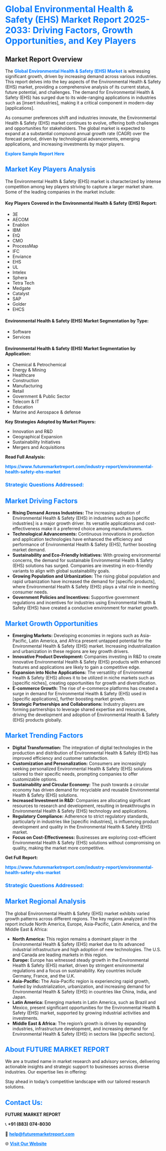 <h1 style="color: #007BFF;">Global Environmental Health & Safety (EHS) Market Report 2025-2033: Driving Factors, Growth Opportunities, and Key Players</h1>

<section id="overview">
<h2>Market Report Overview</h2>
<p>The <a href="https://www.futuremarketreport.com/industry-report/environmental-health-safety-ehs-market" style="color: #007BFF; text-decoration: none;"><strong>Global Environmental Health & Safety (EHS) Market</strong></a> is witnessing significant growth, driven by increasing demand across various industries. This report delves into the key aspects of the Environmental Health & Safety (EHS) market, providing a comprehensive analysis of its current status, future potential, and challenges. The demand for Environmental Health & Safety (EHS) has surged due to its wide-ranging applications in industries such as [insert industries], making it a critical component in modern-day [applications].</p>
<p>As consumer preferences shift and industries innovate, the Environmental Health & Safety (EHS) market continues to evolve, offering both challenges and opportunities for stakeholders. The global market is expected to expand at a substantial compound annual growth rate (CAGR) over the forecast period, driven by technological advancements, emerging applications, and increasing investments by major players.</p>
</section>

<section id="overview">
<p><a href="https://www.futuremarketreport.com/request-sample/reportId=99268" style="color: #007BFF; text-decoration: none;"><strong>Explore Sample Report Here</strong></a></p>
</section>

<section id="key-players">
<h2 style="color: #007BFF;">Market Key Players Analysis</h2>
<p>The Environmental Health & Safety (EHS) market is characterized by intense competition among key players striving to capture a larger market share. Some of the leading companies in the market include:</p>
<h4>Key Players Covered in the Environmental Health & Safety (EHS) Report:</h4>
<ul><li>3E</li><li>AECOM</li><li>Enablon</li><li>IBM</li><li>EtQ</li><li>CMO</li><li>ProcessMap</li><li>IFC</li><li>Enviance</li><li>EHS</li><li>UL</li><li>Intelex</li><li>Sphera</li><li>Tetra Tech</li><li>Medgate</li><li>Catalyst</li><li>SAP</li><li>Golder</li><li>EHCS</li></ul>
<h4>Environmental Health & Safety (EHS) Market Segmentation by Type:</h4>
<ul><li>Software</li><li>Services</li></ul>

<h4>Environmental Health & Safety (EHS) Market Segmentation by Application:</h4>
<ul><li>Chemical &amp; Petrochemical</li><li>Energy &amp; Mining</li><li>Healthcare</li><li>Construction</li><li>Manufacturing</li><li>Retail</li><li>Government &amp; Public Sector</li><li>Telecom &amp; IT</li><li>Education</li><li>Marine and Aerospace &amp; defense</li></ul>
<p><strong>Key Strategies Adopted by Market Players:</strong></p>
<ul>
<li>Innovation and R&D</li>
<li>Geographical Expansion</li>
<li>Sustainability Initiatives</li>
<li>Mergers and Acquisitions</li>
</ul>
</section>

<section>
<p><strong>Read Full Analysis: </strong></p><a href="https://www.futuremarketreport.com/industry-report/environmental-health-safety-ehs-market" style="color: #007BFF; text-decoration: none;"><strong>https://www.futuremarketreport.com/industry-report/environmental-health-safety-ehs-market</strong></a>
<h3 style="color: #007BFF;">Strategic Questions Addressed:</h3>
</section>

<section id="driving-factors">
<h2 style="color: #007BFF;">Market Driving Factors</h2>
<ul>
<li><strong>Rising Demand Across Industries:</strong> The increasing adoption of Environmental Health & Safety (EHS) in industries such as [specific industries] is a major growth driver. Its versatile applications and cost-effectiveness make it a preferred choice among manufacturers.</li>
<li><strong>Technological Advancements:</strong> Continuous innovations in production and application technologies have enhanced the efficiency and performance of Environmental Health & Safety (EHS), further boosting market demand.</li>
<li><strong>Sustainability and Eco-Friendly Initiatives:</strong> With growing environmental concerns, the demand for sustainable Environmental Health & Safety (EHS) solutions has surged. Companies are investing in eco-friendly variants to align with global sustainability goals.</li>
<li><strong>Growing Population and Urbanization:</strong> The rising global population and rapid urbanization have increased the demand for [specific products], where Environmental Health & Safety (EHS) plays a vital role in meeting consumer needs.</li>
<li><strong>Government Policies and Incentives:</strong> Supportive government regulations and incentives for industries using Environmental Health & Safety (EHS) have created a conducive environment for market growth.</li>
</ul>
</section>

<section id="growth-opportunities">
<h2 style="color: #007BFF;">Market Growth Opportunities</h2>
<ul>
<li><strong>Emerging Markets:</strong> Developing economies in regions such as Asia-Pacific, Latin America, and Africa present untapped potential for the Environmental Health & Safety (EHS) market. Increasing industrialization and urbanization in these regions are key growth drivers.</li>
<li><strong>Innovative Product Development:</strong> Companies investing in R&D to create innovative Environmental Health & Safety (EHS) products with enhanced features and applications are likely to gain a competitive edge.</li>
<li><strong>Expansion into Niche Applications:</strong> The versatility of Environmental Health & Safety (EHS) allows it to be utilized in niche markets such as [specific niches], creating opportunities for growth and diversification.</li>
<li><strong>E-commerce Growth:</strong> The rise of e-commerce platforms has created a surge in demand for Environmental Health & Safety (EHS) used in [specific applications], further boosting market growth.</li>
<li><strong>Strategic Partnerships and Collaborations:</strong> Industry players are forming partnerships to leverage shared expertise and resources, driving the development and adoption of Environmental Health & Safety (EHS) products globally.</li>
</ul>
</section>

<section id="trending-factors">
<h2 style="color: #007BFF;">Market Trending Factors</h2>
<ul>
<li><strong>Digital Transformation:</strong> The integration of digital technologies in the production and distribution of Environmental Health & Safety (EHS) has improved efficiency and customer satisfaction.</li>
<li><strong>Customization and Personalization:</strong> Consumers are increasingly seeking personalized Environmental Health & Safety (EHS) solutions tailored to their specific needs, prompting companies to offer customizable options.</li>
<li><strong>Sustainability and Circular Economy:</strong> The push towards a circular economy has driven demand for recyclable and reusable Environmental Health & Safety (EHS) solutions.</li>
<li><strong>Increased Investment in R&D:</strong> Companies are allocating significant resources to research and development, resulting in breakthroughs in Environmental Health & Safety (EHS) technology and applications.</li>
<li><strong>Regulatory Compliance:</strong> Adherence to strict regulatory standards, particularly in industries like [specific industries], is influencing product development and quality in the Environmental Health & Safety (EHS) market.</li>
<li><strong>Focus on Cost-Effectiveness:</strong> Businesses are exploring cost-efficient Environmental Health & Safety (EHS) solutions without compromising on quality, making the market more competitive.</li>
</ul>
</section>

<section>
<p><strong>Get Full Report: </strong></p><a href="https://www.futuremarketreport.com/industry-report/environmental-health-safety-ehs-market" style="color: #007BFF; text-decoration: none;"><strong>https://www.futuremarketreport.com/industry-report/environmental-health-safety-ehs-market</strong></a>
<h3 style="color: #007BFF;">Strategic Questions Addressed:</h3>
</section>


<section id="regional-analysis">
<h2 style="color: #007BFF;">Market Regional Analysis</h2>
<p>The global Environmental Health & Safety (EHS) market exhibits varied growth patterns across different regions. The key regions analyzed in this report include North America, Europe, Asia-Pacific, Latin America, and the Middle East & Africa:</p>
<ul>
<li><strong>North America:</strong> This region remains a dominant player in the Environmental Health & Safety (EHS) market due to its advanced industrial infrastructure and high adoption of new technologies. The U.S. and Canada are leading markets in this region.</li>
<li><strong>Europe:</strong> Europe has witnessed steady growth in the Environmental Health & Safety (EHS) market, driven by stringent environmental regulations and a focus on sustainability. Key countries include Germany, France, and the U.K.</li>
<li><strong>Asia-Pacific:</strong> The Asia-Pacific region is experiencing rapid growth, fueled by industrialization, urbanization, and increasing demand for Environmental Health & Safety (EHS) in countries like China, India, and Japan.</li>
<li><strong>Latin America:</strong> Emerging markets in Latin America, such as Brazil and Mexico, present significant opportunities for the Environmental Health & Safety (EHS) market, supported by growing industrial activities and investments.</li>
<li><strong>Middle East & Africa:</strong> The region’s growth is driven by expanding industries, infrastructure development, and increasing demand for Environmental Health & Safety (EHS) in sectors like [specific sectors].</li>
</ul>
</section>

<footer>
<h2 style="color: #007BFF;">About FUTURE MARKET REPORT</h2>
<p>We are a trusted name in market research and advisory services, delivering actionable insights and strategic support to businesses across diverse industries. Our expertise lies in offering:</p>

<p>Stay ahead in today’s competitive landscape with our tailored research solutions.</p>

<h2 style="color: #007BFF;">Contact Us:</h2>
<p><strong>FUTURE MARKET REPORT</strong></p>
<p>📞 <strong>+91 (883) 074-8030</strong></p>
<p>📧 <strong><a href="mailto:help@futuremarketreport.com" style="color: #007BFF;">help@futuremarketreport.com</a></strong></p>
<p>🌐 <strong><a href="https://www.futuremarketreport.com/" style="color: #007BFF;">Visit Our Website</a></strong></p>
</footer>